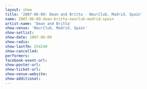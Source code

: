 ```yaml
---
layout: show
title: '2007-06-09: Dean and Britta - Neu!Club, Madrid, Spain'
name: 2007-06-09-dean-britta-neuclub-madrid-spain
artist-name: 'Dean and Britta'
show-venue: 'Neu!Club, Madrid, Spain'
show-setlist: 
show-date: 2007-06-09
show-radio: 
show-lastfm: 254240
show-cancelled: 
performers: 
facebook-event-url: 
show-poster-url: 
show-ticket-url: 
show-venue-website: 
show-additional: 
---
```



